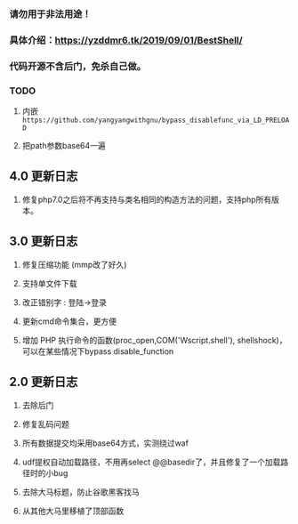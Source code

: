 ### 请勿用于非法用途！

### 具体介绍：https://yzddmr6.tk/2019/09/01/BestShell/

### 代码开源不含后门，免杀自己做。

### TODO

1. 内嵌 `https://github.com/yangyangwithgnu/bypass_disablefunc_via_LD_PRELOAD`

2. 把path参数base64一遍


## 4.0 更新日志

1. 修复php7.0之后将不再支持与类名相同的构造方法的问题，支持php所有版本。


## 3.0 更新日志

1. 修复压缩功能  (mmp改了好久)

2. 支持单文件下载

3. 改正错别字 :  登陆->登录

4. 更新cmd命令集合，更方便

5. 增加 PHP 执行命令的函数(proc_open,COM('Wscript.shell'), shellshock)，可以在某些情况下bypass disable_function


## 2.0 更新日志

1. 去除后门

2. 修复乱码问题

3. 所有数据提交均采用base64方式，实测绕过waf

4. udf提权自动加载路径，不用再select @@basedir了，并且修复了一个加载路径时的小bug

5. 去除大马标题，防止谷歌黑客找马

6. 从其他大马里移植了顶部函数

